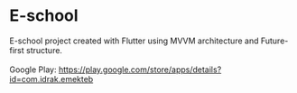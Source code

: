 # E-school
E-school project created with Flutter using MVVM architecture and Future-first structure.
<br/><br/>
Google Play: https://play.google.com/store/apps/details?id=com.idrak.emekteb
